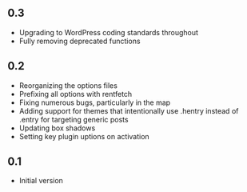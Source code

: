 ## 0.3

-   Upgrading to WordPress coding standards throughout
-   Fully removing deprecated functions

## 0.2

-   Reorganizing the options files
-   Prefixing all options with rentfetch
-   Fixing numerous bugs, particularly in the map
-   Adding support for themes that intentionally use .hentry instead of .entry for targeting generic posts
-   Updating box shadows
-   Setting key plugin uptions on activation

## 0.1

-   Initial version
